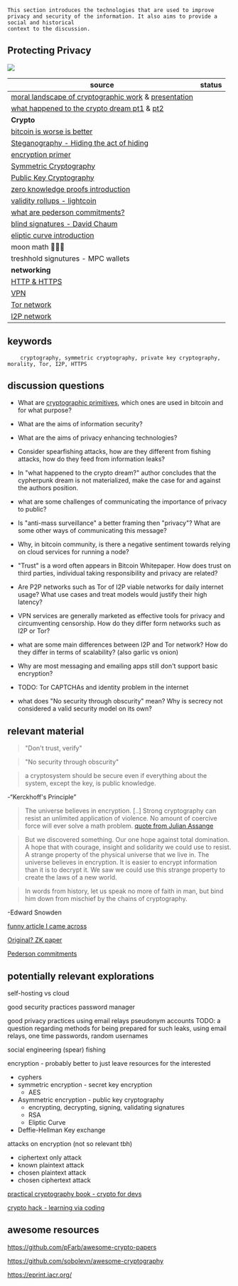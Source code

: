 ```
This section introduces the technologies that are used to improve privacy and security of the information. It also aims to provide a social and historical
context to the discussion.

```
## Protecting Privacy

![](https://upload.wikimedia.org/wikipedia/en/f/f8/Internet_dog.jpg)

| source                                                                                                                                                                                                | status |
| ----------------------------------------------------------------------------------------------------------------------------------------------------------------------------------------------------- | ------ |
| [moral landscape of cryptographic work](https://www.cs.ucdavis.edu/~rogaway/papers/moral-fn.pdf) & [presentation](https://www.youtube.com/watch?v=1ReIILmcLpk)                                        |        |
| [what happened to the crypto dream pt1](https://www.cs.princeton.edu/~arvindn/publications/crypto-dream-part1.pdf) & [pt2](https://www.cs.princeton.edu/~arvindn/publications/crypto-dream-part2.pdf) |        |
| **Crypto**                                                                                                                                                                                            |        |
| [bitcoin is worse is better](https://www.gwern.net/Bitcoin-is-Worse-is-Better)                                                                                                                        |        |
| [Steganography - Hiding the act of hiding](https://en.wikipedia.org/wiki/Steganography)                                                                                                               |        |
| [encryption primer](https://www.cs.princeton.edu/~felten/encryption_primer.pdf)                                                                                                                       |        |
| [Symmetric Cryptography](https://en.wikipedia.org/w/index.php?title=Symmetric-key_algorithm)                                                                                                          |        |
| [Public Key Cryptography](https://en.wikipedia.org/wiki/Public-key_cryptography)                                                                                                                      |        |
| [zero knowledge proofs introduction](https://www.esat.kuleuven.be/cosic/blog/co6gc-introduction-to-zero-knowledge-proofs-1/)                                                                          |        |
| [validity rollups - lightcoin](https://github.com/john-light/validity-rollups/blob/main/validity_rollups_on_bitcoin.md#-section-0-the-history-and-prehistory-of-validity-rollups-)                    |        |
| [what are pederson commitments?](https://crypto.stackexchange.com/questions/64437/what-is-a-pedersen-commitment)                                                                                      |        |
| [blind signatures - David Chaum](https://sceweb.sce.uhcl.edu/yang/teaching/csci5234WebSecurityFall2011/Chaum-blind-signatures.PDF)                                                                    |        |
| [eliptic curve introduction](https://andrea.corbellini.name/2015/05/17/elliptic-curve-cryptography-a-gentle-introduction/)                                                                            |        |
| moon math 🤷🏻‍♂️                                                                                                                                                                                           |        |
| treshhold signutures - MPC wallets                                                                                                                                                                    |        |
| **networking**                                                                                                                                                                                        |        |
| [HTTP & HTTPS](https://www.cloudflare.com/learning/ssl/why-is-http-not-secure/)                                                                                                                       |        |
| [VPN](https://en.wikipedia.org/wiki/Virtual_private_network)                                                                                                                                          |        |
| [Tor network](https://en.wikipedia.org/wiki/Tor_(network))                                                                                                                                            |        |
| [I2P network](https://en.wikipedia.org/wiki/I2P)                                                                                                                                                      |        |



## keywords

        cryptography, symmetric cryptography, private key cryptography, morality, Tor, I2P, HTTPS

## discussion questions

- What are [cryptographic primitives](https://en.wikipedia.org/wiki/Cryptographic_primitive), which ones are used in bitcoin and for what purpose?

- What are the aims of information security?

- What are the aims of privacy enhancing technologies?

- Consider spearfishing attacks, how are they different from fishing attacks, how do they feed from information leaks?

- In "what happened to the crypto dream?" author concludes that the cypherpunk dream is not materialized, make the case for and against the authors position.

- what are some challenges of communicating the importance of privacy to public?

- Is "anti-mass surveillance" a better framing then "privacy"? What are some other ways of communicating this message?

- Why, in bitcoin community, is there a negative sentiment towards relying on cloud services for running a node?

- "Trust" is a word often appears in Bitcoin Whitepaper. How does trust on third parties, individual taking responsibility and privacy are related?

- Are P2P networks such as Tor of I2P viable networks for daily internet usage? What use cases and treat models would justify their high latency?

- VPN services are generally marketed as effective tools for privacy and circumventing censorship. How do they differ form networks such as I2P or Tor? 

- what are some main differences between I2P and Tor network? How do they differ in terms of scalability? (also garlic vs onion)

- Why are most messaging and emailing apps still don't support basic encryption?

- TODO: Tor  CAPTCHAs and identity problem in the internet

- what does "No security through obscurity" mean? Why is secrecy not considered a valid security model on its own?
## relevant material



>"Don't trust, verify"

>"No security through obscurity"

>a cryptosystem should be secure even if everything about the system, except the key, is public knowledge.

\-“Kerckhoff's Principle”

>The universe believes in encryption. [..] Strong cryptography can resist an unlimited application of violence. No amount of coercive force will ever solve a math problem.
    [quote from Julian Assange](https://cryptome.org/2012/12/assange-crypto-arms.htm)


>But we discovered something. Our one hope against total domination. A hope that with courage, insight and solidarity we could use to resist. A strange property of the physical universe that we live in. The universe believes in encryption. It is easier to encrypt information than it is to decrypt it. We saw we could use this strange property to create the laws of a new world.

>In words from history, let us speak no more of faith in man, but bind him down from mischief by the chains of cryptography.


\-Edward Snowden


[funny article I came across](https://medium.com/@brannondorsey/wi-fi-is-broken-3f6054210fa5)

[Original? ZK paper](https://people.csail.mit.edu/silvio/Selected%20Scientific%20Papers/Zero%20Knowledge/Proofs_That_Yield_Nothing_But_Their_Validity_or_All_Languages_in_NP_Have_Zero-Knowledge_Proof_Systems.pdf)

[Pederson commitments](https://link.springer.com/content/pdf/10.1007/3-540-46766-1_9.pdf#page=3)

## potentially relevant explorations

self-hosting vs cloud

good security practices
    password manager

good privacy practices
    using email relays
    pseudonym accounts
    TODO: a question regarding methods for being prepared for such leaks, using email relays, one time passwords, random usernames

social engineering
    (spear) fishing


encryption - probably better to just leave resources for the interested 
  - cyphers
  - symmetric encryption - secret key encryption
    - AES
  - Asymmetric encryption - public key cryptography
    - encrypting, decrypting, signing, validating signatures
    - RSA
    - Eliptic Curve
  - Deffie-Hellman Key exchange


attacks on encryption (not so relevant tbh)
- ciphertext only attack
- known plaintext attack
- chosen plaintext attack
- chosen ciphertext attack


[practical cryptography book - crypto for devs](https://cryptobook.nakov.com/)

[crypto hack - learning via coding](https://cryptohack.org/)

## awesome resources

https://github.com/pFarb/awesome-crypto-papers

https://github.com/sobolevn/awesome-cryptography

https://eprint.iacr.org/